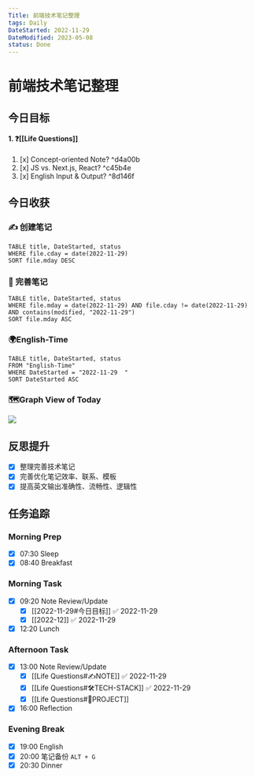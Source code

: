 ```yaml
---
Title: 前端技术笔记整理
tags: Daily
DateStarted: 2022-11-29
DateModified: 2023-05-08
status: Done
---
```


# 前端技术笔记整理

## 今日目标

#### 1. ❓[[Life Questions]]

1. [x] Concept-oriented Note? ^d4a00b
2. [x] JS vs. Next.js, React? ^c45b4e
3. [x] English Input & Output? ^8d146f

## 今日收获

### ✍️ 创建笔记

```dataview
TABLE title, DateStarted, status
WHERE file.cday = date(2022-11-29)
SORT file.mday DESC
```

### 📝 完善笔记

```dataview
TABLE title, DateStarted, status
WHERE file.mday = date(2022-11-29) AND file.cday != date(2022-11-29) AND contains(modified, "2022-11-29")
SORT file.mday ASC
```

### 🌍English-Time

```dataview
TABLE title, DateStarted, status
FROM "English-Time"
WHERE DateStarted = "2022-11-29  "
SORT DateStarted ASC
```

### 🗺️Graph View of Today

![](https://cdn.nlark.com/yuque/0/2022/png/29677165/1669715221201-bb508ee3-8482-4f01-80bf-d1b596049647.png)

## 反思提升

- [x] 整理完善技术笔记
- [x] 完善优化笔记效率、联系、模板
- [x] 提高英文输出准确性、流畅性、逻辑性

## 任务追踪

### Morning Prep

- [x] 07:30 Sleep
- [x] 08:40 Breakfast

### Morning Task

- [x] 09:20 Note Review/Update
  - [x] [[2022-11-29#今日目标]] ✅ 2022-11-29
  - [x] [[2022-12]] ✅ 2022-11-29
- [x] 12:20 Lunch

### Afternoon Task

- [x] 13:00 Note Review/Update
  - [x] [[Life Questions#✍️NOTE]] ✅ 2022-11-29
  - [x] [[Life Questions#🛠️TECH-STACK]] ✅ 2022-11-29
  - [x] [[Life Questions#🚀PROJECT]]
- [x] 16:00 Reflection

### Evening Break

- [x] 19:00 English
- [x] 20:00 笔记备份 `ALT + G`
- [x] 20:30 Dinner
